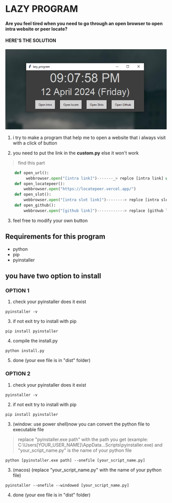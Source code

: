 # LAZY PROGRAM
#### Are you feel tired when you need to go through an open browser to open intra website or peer locate?
#### HERE'S THE SOLUTION

![image](https://github.com/wenjuin95/lazy_program/blob/main/Untitled.png)

1. i try to make a program that help me to open a website that i always visit with a click of button</p>
2. you need to put the link in the <b>custom.py</b> else it won't work</p>
> find this part
``` python
    def open_url():
	     webbrowser.open("[intra link]")-------_> replce [intra link] with your intra link
    def open_locatepeer():
      	webbrowser.open("https://locatepeer.vercel.app/")
    def open_slot():
      	webbrowser.open("[intra slot link]")--------> replce [intra slot link] with your intra slot link
    def open_github():
      	webbrowser.open("[github link]")------------> replace [github link] with your github link
```
 3. feel free to modify your own button</p>

## Requirements for this program
- python
- pip
- pyinstaller

## you have two option to install
### OPTION 1

1. check your pyinstaller does it exist
``` 
pyinstaller -v
```
3. if not exit try to install with pip
```
pip install pyinstaller
```
4. compile the install.py
```
python install.py
```
5. done (your exe file is in "dist" folder)

### OPTION 2
1. check your pyinstaller does it exist
```
pyinstaller -v
```
2. if not exit try to install with pip
```
pip install pyinstaller
```
3. (window: use power shell)now you can convert the python file to executable file
> replace "pyinstaller.exe path" with the path you get (example: C:\Users\[YOUR_USER_NAME]\AppData\...Scripts\pyinstaller.exe) and "your_script_name.py" is the name of your python file 
```
python [pyinstaller.exe path] --onefile [your_script_name.py]
```
3. (macos) (replace "your_script_name.py" with the name of your python file)
```
pyinstaller --onefile --windowed [your_script_name.py]
```
4. done (your exe file is in "dist" folder)
